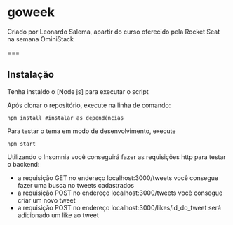 goweek
===
Criado por Leonardo Salema, apartir do curso oferecido pela Rocket Seat na semana OminiStack

===
## Instalação
Tenha instaldo o [Node js] para executar o script

Após clonar o repositório, execute na linha de comando:

    npm install #instalar as dependências

Para testar o tema em modo de desenvolvimento, execute

    npm start

Utilizando o Insomnia você conseguirá fazer as requisições http para testar o backend:

 * a requisição GET no endereço localhost:3000/tweets você consegue fazer uma busca no tweets cadastrados
 * a requisição POST no endereço localhost:3000/tweets você consegue criar um novo tweet
 * a requisição POST no endereço localhost:3000/likes/id_do_tweet será adicionado um like ao tweet